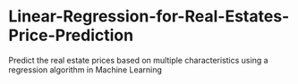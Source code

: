# Linear-Regression-for-Real-Estates-Price-Prediction
Predict the real estate prices based on multiple characteristics using a regression algorithm in Machine Learning
